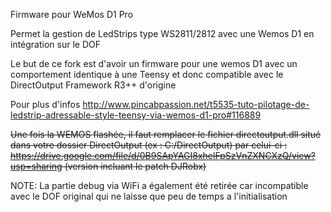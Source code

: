 Firmware pour WeMos D1 Pro

Permet la gestion de LedStrips type WS2811/2812 avec une Wemos D1 en intégration sur le DOF

Le but de ce fork est d'avoir un firmware pour une wemos D1 avec un comportement identique à une Teensy et donc compatible avec le DirectOutput Framework R3++ d'origine 

Pour plus d'infos http://www.pincabpassion.net/t5535-tuto-pilotage-de-ledstrip-adressable-style-teensy-via-wemos-d1-pro#116889

<del>Une fois la WEMOS flashée, il faut remplacer le fichier directoutput.dll situé dans votre dossier DirectOutput (ex : C:/DirectOutput) par celui-ci : https://drive.google.com/file/d/0B9SApYAGI8xhelFpSzVnZXNCXzQ/view?usp=sharing (version incluant le patch DJRobx)</del>

NOTE: La partie debug via WiFi a également été retirée car incompatible avec le DOF original qui ne laisse que peu de temps a l'initialisation
